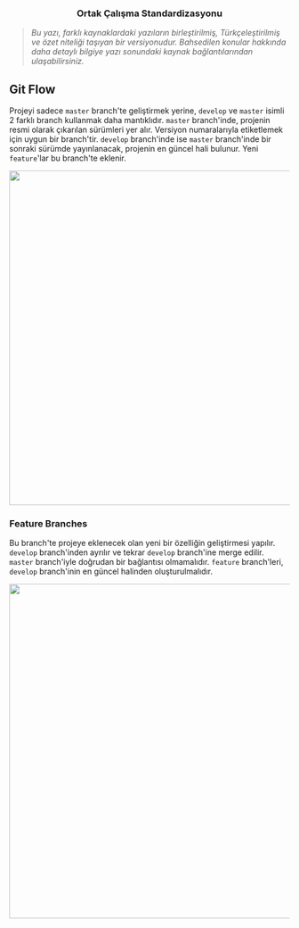 ### <center>Ortak Çalışma Standardizasyonu</center>
>_Bu yazı, farklı kaynaklardaki yazıların birleştirilmiş, Türkçeleştirilmiş ve özet niteliği taşıyan bir versiyonudur. Bahsedilen konular hakkında daha detaylı bilgiye yazı sonundaki kaynak bağlantılarından ulaşabilirsiniz._

## Git Flow
Projeyi sadece `master` branch'te geliştirmek yerine, `develop` ve `master` isimli 2 farklı branch kullanmak daha mantıklıdır. `master` branch'inde, projenin resmi olarak çıkarılan sürümleri yer alır. Versiyon numaralarıyla etiketlemek için uygun bir branch'tir. `develop` branch'inde ise `master` branch'inde bir sonraki sürümde yayınlanacak, projenin en güncel hali bulunur. Yeni `feature`'lar bu branch'te eklenir.
<p align="center">
  <img width="600" src="https://wac-cdn.atlassian.com/dam/jcr:2bef0bef-22bc-4485-94b9-a9422f70f11c/02%20(2).svg?cdnVersion=1393" />
</p>

### Feature Branches
Bu branch'te projeye eklenecek olan yeni bir özelliğin geliştirmesi yapılır. `develop` branch'inden ayrılır ve tekrar `develop` branch'ine merge edilir. `master` branch'iyle doğrudan bir bağlantısı olmamalıdır. `feature` branch'leri, `develop` branch'inin en güncel halinden oluşturulmalıdır.
<p align="center">
  <img width="600" src="https://wac-cdn.atlassian.com/dam/jcr:b5259cce-6245-49f2-b89b-9871f9ee3fa4/03%20(2).svg?cdnVersion=1393" />
</p>
